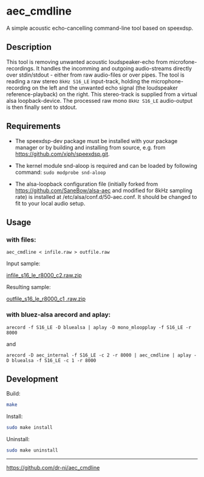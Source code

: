 # aec_cmdline
A simple acoustic echo-cancelling command-line tool based on speexdsp.

## Description

This tool is removing unwanted acoustic loudspeaker-echo from microfone-recordings. It handles the incomming and outgoing audio-streams directly over stdin/stdout - either from raw audio-files or over pipes. The tool is reading a raw stereo `8kHz S16_LE` input-track, holding the microphone-recording on the left and the unwanted echo signal (the loudspeaker reference-playback) on the right. This stereo-track is supplied from a virtual alsa loopback-device.
The processed raw mono `8kHz S16_LE` audio-output is then finally sent to stdout.

## Requirements

- The speexdsp-dev package must be installed with your package manager or by building and installing from source, e.g. from https://github.com/xiph/speexdsp.git.

- The kernel module snd-aloop is required and can be loaded by following command: ```sudo modprobe snd-aloop```

- The alsa-loopback configuration file (initially forked from https://github.com/SaneBow/alsa-aec and modified for 8kHz sampling rate) is installed at /etc/alsa/conf.d/50-aec.conf. It should be changed to fit to your local audio setup.

## Usage

### with files:

```
aec_cmdline < infile.raw > outfile.raw
```

Input sample:

[infile_s16_le_r8000_c2.raw.zip](https://github.com/dr-ni/aec_cmdline/files/8056481/infile_s16_le_r8000_c2.raw.zip)

Resulting sample:

[outfile_s16_le_r8000_c1 .raw.zip](https://github.com/dr-ni/aec_cmdline/files/8056477/outfile_s16_le_r8000_c1.raw.zip)


### with bluez-alsa arecord and aplay:

```
arecord -f S16_LE -D bluealsa | aplay -D mono_mloopplay -f S16_LE -r 8000
```

and

```
arecord -D aec_internal -f S16_LE -c 2 -r 8000 | aec_cmdline | aplay -D bluealsa -f S16_LE -c 1 -r 8000
```


## Development

Build:
```sh
make
```

Install:
```sh
sudo make install
```

Uninstall:
```sh
sudo make uninstall
```

----

https://github.com/dr-ni/aec_cmdline

